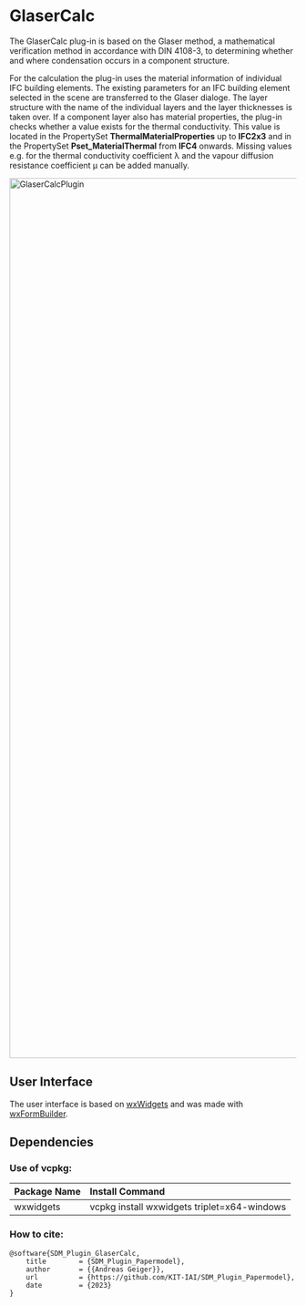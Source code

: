 # GlaserCalc
The GlaserCalc plug-in is based on the Glaser method, a mathematical verification method in accordance with DIN 4108-3, to determining whether and where condensation occurs in a component structure.

For the calculation the plug-in uses the material information of individual IFC building elements. 
The existing parameters for an IFC building element selected in the scene are transferred to the Glaser dialoge. The layer structure with the name of the individual layers and the layer thicknesses is taken over. If a component layer also has material properties, the plug-in checks whether a value exists for the thermal conductivity. This value is located in the PropertySet **ThermalMaterialProperties** up to **IFC2x3** and in the PropertySet **Pset_MaterialThermal** from **IFC4** onwards.
Missing values e.g. for the thermal conductivity coefficient λ and the vapour diffusion resistance coefficient μ can be added manually.

<img width="1545" alt="GlaserCalcPlugin" src="https://github.com/KIT-IAI/SDM_Plugin_GlaserCalc/assets/7059379/aabe8744-a632-4c61-a47e-38ebc8ae3469">

## User Interface
The user interface is based on [wxWidgets](https://www.wxwidgets.org/) and was made with [wxFormBuilder](https://github.com/wxFormBuilder/wxFormBuilder).

## Dependencies

### Use of vcpkg:

|Package Name         |Install Command                            |
|:---                 |:---                                       |
|wxwidgets            |vcpkg install wxwidgets triplet=x64-windows|

### How to cite:

```
@software{SDM_Plugin_GlaserCalc,
	title        = {SDM_Plugin_Papermodel},
	author       = {{Andreas Geiger}},
	url          = {https://github.com/KIT-IAI/SDM_Plugin_Papermodel},
	date         = {2023}
}
```
